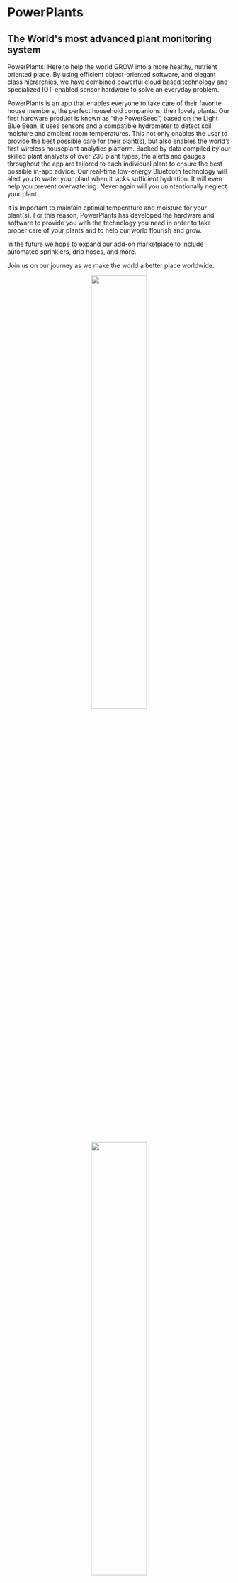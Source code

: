 # PowerPlants
## The World's most advanced plant monitoring system

PowerPlants: Here to help the world GROW into a more healthy, nutrient oriented place. By using efficient object-oriented 
software, and elegant class hierarchies, we have combined powerful cloud based technology and specialized IOT-enabled sensor 
hardware to solve an everyday problem. 

PowerPlants is an app that enables everyone to take care of their favorite house members, the perfect household companions, 
their lovely plants. Our first hardware product is known as “the PowerSeed”, based on the Light Blue Bean, it uses sensors 
and a compatible hydrometer to detect soil moisture and ambient room temperatures. This not only enables the user to provide 
the best possible care for their plant(s), but also enables the world’s first wireless houseplant analytics platform. Backed 
by data compiled by our skilled plant analysts of over 230 plant types, the alerts and gauges throughout the app are tailored 
to each individual plant to ensure the best possible in-app advice. Our real-time low-energy Bluetooth technology will alert 
you to water your plant when it lacks sufficient hydration. It will even help you prevent overwatering. Never again will you 
unintentionally neglect your plant. 

It is important to maintain optimal temperature and moisture for your plant(s). For this reason, PowerPlants has developed 
the hardware and software to provide you with the technology you need in order to take proper care of your plants and to help 
our world flourish and grow.

In the future we hope to expand our add-on marketplace to include automated sprinklers, drip hoses, and more. 

Join us on our journey as we make the world a better place worldwide.


<p align="center"> 
  <img src="https://user-images.githubusercontent.com/22032435/35482690-032a6f28-0407-11e8-992c-fffd347e006e.jpeg" width=50%>
  <img src="https://user-images.githubusercontent.com/22032435/35482683-e8f60004-0406-11e8-942f-371f2403de03.jpeg" width=50%>
  <img src="https://user-images.githubusercontent.com/22032496/35482471-dac65a4a-0403-11e8-8ed6-28ede422aacc.jpeg" width=50%>
  <img src="https://user-images.githubusercontent.com/22032435/35482737-687f5f32-0407-11e8-876f-b310b05a9ecc.jpeg" width=50%>
  <img src="https://user-images.githubusercontent.com/22032435/35482696-25aaab94-0407-11e8-9d54-9ea52503b41c.jpeg" width=50%>
</p>
